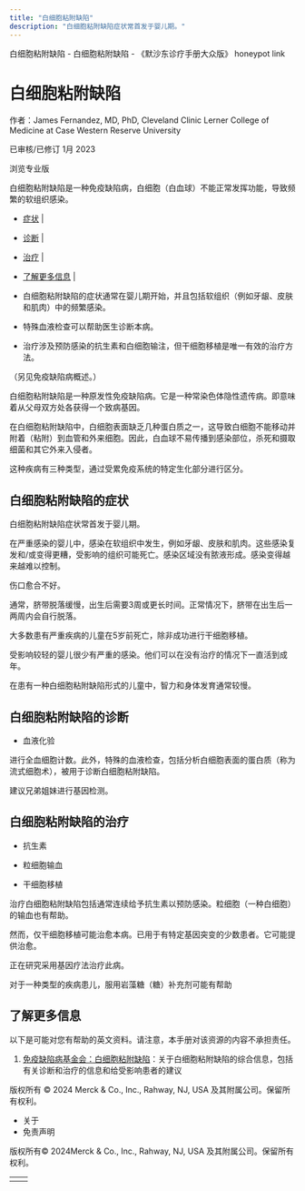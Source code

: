 ```yaml
---
title: "白细胞粘附缺陷"
description: "白细胞粘附缺陷症状常首发于婴儿期。"
---
```


﻿白细胞粘附缺陷 \- 白细胞粘附缺陷 \- 《默沙东诊疗手册大众版》 honeypot link

# 白细胞粘附缺陷

作者：James Fernandez, MD, PhD, Cleveland Clinic Lerner College of Medicine at Case Western
Reserve University

已审核/已修订 1月 2023

浏览专业版

白细胞粘附缺陷是一种免疫缺陷病，白细胞（白血球）不能正常发挥功能，导致频繁的软组织感染。

- [症状](#症状_v27719321_zh) \|
- [诊断](#诊断_v27719330_zh) \|
- [治疗](#治疗_v27719337_zh) \|
- [了解更多信息](#了解更多信息_v45390304_zh) \|

- 白细胞粘附缺陷的症状通常在婴儿期开始，并且包括软组织（例如牙龈、皮肤和肌肉）中的频繁感染。

- 特殊血液检查可以帮助医生诊断本病。

- 治疗涉及预防感染的抗生素和白细胞输注，但干细胞移植是唯一有效的治疗方法。


（另见免疫缺陷病概述。）

白细胞粘附缺陷是一种原发性免疫缺陷病。它是一种常染色体隐性遗传病。即意味着从父母双方处各获得一个致病基因。

在白细胞粘附缺陷中，白细胞表面缺乏几种蛋白质之一，这导致白细胞不能移动并附着（粘附）到血管和外来细胞。因此，白血球不易传播到感染部位，杀死和摄取细菌和其它外来入侵者。

这种疾病有三种类型，通过受累免疫系统的特定生化部分进行区分。

## 白细胞粘附缺陷的症状

白细胞粘附缺陷症状常首发于婴儿期。

在严重感染的婴儿中，感染在软组织中发生，例如牙龈、皮肤和肌肉。这些感染复发和/或变得更糟，受影响的组织可能死亡。感染区域没有脓液形成。感染变得越来越难以控制。

伤口愈合不好。

通常，脐带脱落缓慢，出生后需要3周或更长时间。正常情况下，脐带在出生后一两周内会自行脱落。

大多数患有严重疾病的儿童在5岁前死亡，除非成功进行干细胞移植。

受影响较轻的婴儿很少有严重的感染。他们可以在没有治疗的情况下一直活到成年。

在患有一种白细胞粘附缺陷形式的儿童中，智力和身体发育通常较慢。

## 白细胞粘附缺陷的诊断

- 血液化验


进行全血细胞计数。此外，特殊的血液检查，包括分析白细胞表面的蛋白质（称为流式细胞术），被用于诊断白细胞粘附缺陷。

建议兄弟姐妹进行基因检测。

## 白细胞粘附缺陷的治疗

- 抗生素

- 粒细胞输血

- 干细胞移植


治疗白细胞粘附缺陷包括通常连续给予抗生素以预防感染。粒细胞（一种白细胞）的输血也有帮助。

然而，仅干细胞移植可能治愈本病。已用于有特定基因突变的少数患者。它可能提供治愈。

正在研究采用基因疗法治疗此病。

对于一种类型的疾病患儿，服用岩藻糖（糖）补充剂可能有帮助

## 了解更多信息

以下是可能对您有帮助的英文资料。请注意，本手册对该资源的内容不承担责任。

1. [免疫缺陷病基金会：白细胞粘附缺陷](https://primaryimmune.org/leukocyte-adhesion-deficiency)：关于白细胞粘附缺陷的综合信息，包括有关诊断和治疗的信息和给受影响患者的建议




版权所有 © 2024
Merck & Co., Inc., Rahway, NJ, USA 及其附属公司。保留所有权利。

- 关于
- 免责声明

版权所有© 2024Merck & Co., Inc., Rahway, NJ, USA 及其附属公司。保留所有权利。

|     |     |
| --- | --- |
|  |  |